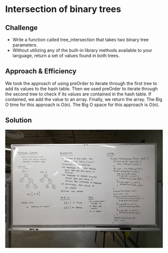 # Intersection of binary trees

## Challenge
- Write a function called tree_intersection that takes two binary tree parameters.
- Without utilizing any of the built-in library methods available to your language, return a set of values found in both trees.

## Approach & Efficiency
We took the approach of using preOrder to iterate through the first tree to add its values to the hash table. Then we used preOrder to iterate through the second tree to check if its values are contained in the hash table. If contained, we add the value to an array. Finally, we return the array. The Big O time for this approach is O(n). The Big O space for this approach is O(n).

## Solution
![tree-intersection.jpg](../assets/tree-intersection.jpg)
